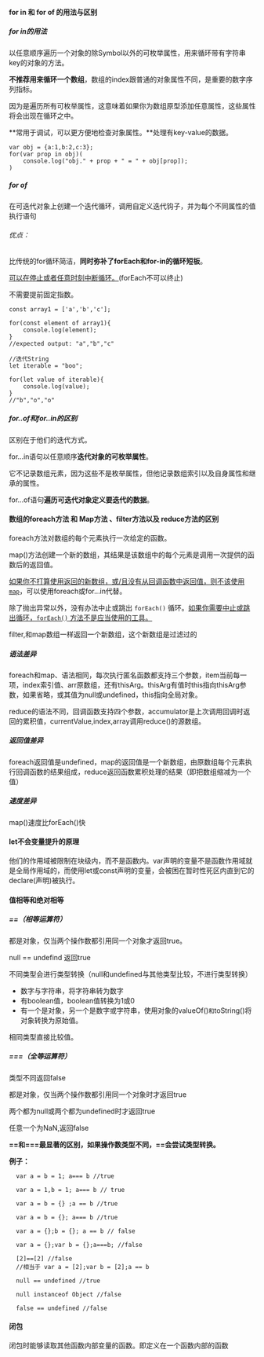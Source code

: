 #### for in 和 for of 的用法与区别

##### for in的用法

以任意顺序遍历一个对象的除Symbol以外的可枚举属性，用来循环带有字符串key的对象的方法。

**不推荐用来循环一个数组**，数组的index跟普通的对象属性不同，是重要的数字序列指标。

因为是遍历所有可枚举属性，这意味着如果你为数组原型添加任意属性，这些属性将会出现在循环之中。

**常用于调试，可以更方便地检查对象属性。**处理有key-value的数据。

```
var obj = {a:1,b:2,c:3};
for(var prop in obj)(
	console.log("obj." + prop + " = " + obj[prop]);
)
```

##### for of

在可迭代对象上创建一个迭代循环，调用自定义迭代钩子，并为每个不同属性的值执行语句

###### 优点：

比传统的for循环简洁，**同时弥补了forEach和for-in的循环短板**。

<u>可以在停止或者任意时刻中断循环。</u>(forEach不可以终止)

不需要提前固定指数。

```
const array1 = ['a','b','c'];

for(const element of array1){
	console.log(element);
}
//expected output: "a","b","c"

//迭代String
let iterable = "boo";

for(let value of iterable){
	console.log(value);
}
//"b","o","o"
```

##### for..of和for..in的区别

区别在于他们的迭代方式。

for...in语句以任意顺序**迭代对象的可枚举属性**。

它不记录数组元素，因为这些不是枚举属性，但他记录数组索引以及自身属性和继承的属性。



for...of语句**遍历可迭代对象定义要迭代的数据**。



#### 数组的foreach方法 和 Map方法 、filter方法以及 reduce方法的区别

foreach方法对数组的每个元素执行一次给定的函数。

map()方法创建一个新的数组，其结果是该数组中的每个元素是调用一次提供的函数后的返回值。

<u>如果你不打算使用返回的新数组，或/且没有从回调函数中返回值，则不该使用`map`</u>，可以使用foreach或for...in代替。

 除了抛出异常以外，没有办法中止或跳出 `forEach()` 循环。<u>如果你需要中止或跳出循环，`forEach()` 方法不是应当使用的工具。</u>

filter,和map数组一样返回一个新数组，这个新数组是过滤过的

##### 语法差异

foreach和map、语法相同，每次执行匿名函数都支持三个参数，item当前每一项，index索引值、arr原数组，还有thisArg。thisArg有值时this指向thisArg参数，如果省略，或其值为null或undefined，this指向全局对象。

reduce的语法不同，回调函数支持四个参数，accumulator是上次调用回调时返回的累积值，currentValue,index,array调用reduce()的源数组。

##### 返回值差异

foreach返回值是undefined，map的返回值是一个新数组，由原数组每个元素执行回调函数的结果组成，reduce返回函数累积处理的结果（即把数组缩减为一个值）

##### 速度差异

map()速度比forEach()快

#### let不会变量提升的原理

他们的作用域被限制在块级内，而不是函数内。var声明的变量不是函数作用域就是全局作用域的，而使用let或const声明的变量，会被困在暂时性死区内直到它的declare(声明)被执行。



#### 值相等和绝对相等

##### ==（相等运算符）

都是对象，仅当两个操作数都引用同一个对象才返回true。

null == undefind 返回true

不同类型会进行类型转换（null和undefined与其他类型比较，不进行类型转换）

- 数字与字符串，将字符串转为数字
- 有boolean值，boolean值转换为1或0
- 有一个是对象，另一个是数字或字符串，使用对象的valueOf()`和`toString()将对象转换为原始值。

相同类型直接比较值。

##### ===（全等运算符）

类型不同返回false

都是对象，仅当两个操作数都引用同一个对象时才返回true

两个都为null或两个都为undefined时才返回true

任意一个为NaN,返回false

**==和===最显著的区别，如果操作数类型不同，==会尝试类型转换。**

**例子：**

```
  var a = b = 1; a=== b //true

  var a = 1,b = 1; a=== b // true

  var a = b = {} ;a == b //true
  
  var a = b = {}; a=== b //true

  var a = {};b = {}; a == b // false

  var a = {};var b = {};a===b; //false

  [2]==[2] //false
  //相当于 var a = [2];var b = [2];a == b
  
  null == undefined //true

  null instanceof Object //false

  false == undefined //false

```

#### 闭包

闭包时能够读取其他函数内部变量的函数。即定义在一个函数内部的函数

